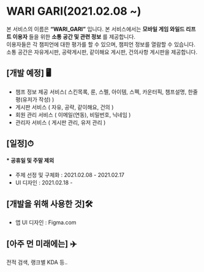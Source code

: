 # WARI GARI(2021.02.08 ~)
본 서비스의 이름은 **“WARI_GARI”** 입니다. 
본 서비스에서는 **모바일 게임 와일드 리프트 이용자** 들을 위한 **소통 공간 및 관련 정보** 를 제공합니다.  
이용자들은 각 챔피언에 대한 평가를 할 수 있으며, 챔피언 정보를 열람할 수 있습니다.  
소통 공간은 자유게시판, 공략게시판, 같이해요 게시판, 건의사항 게시판을 제공합니다.

## [개발 예정] 🖥
- 챔프 정보 제공 서비스( 스킨목록, 룬, 스펠, 아이템, 스펙, 카운터픽, 챔프설명, 한줄평(유저가 작성) )  
- 게시판 서비스 ( 자유, 공략, 같이해요, 건의 )  
- 회원 관리 서비스 ( 이메일(연동), 비밀번호, 닉네임 )  
- 관리자 서비스 ( 게시판 관리, 유저 관리 )  

## [일정]⏱
#### * 공휴일 및 주말 제외
- 주제 선정 및 구체화 : 2021.02.08 - 2021.02.17 
- UI 디자인 : 2021.02.18 - 

## [개발을 위해 사용한 것]🛠
- 앱 UI 디자인 : Figma.com 

## [아주 먼 미래에는] ✈️
전적 검색, 랭크별 KDA 등..
